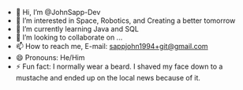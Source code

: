- 👋 Hi, I’m @JohnSapp-Dev
- 👀 I’m interested in Space, Robotics, and Creating a better tomorrow 
- 🌱 I’m currently learning Java and SQL
- 💞️ I’m looking to collaborate on ...
- 📫 How to reach me, E-mail: sappjohn1994+git@gmail.com
- 😄 Pronouns: He/Him
- ⚡ Fun fact: I normally wear a beard. I shaved my face down to a mustache and ended up on the local news because of it.  

<!---
JohnSapp-Dev/JohnSapp-Dev is a ✨ special ✨ repository because its `README.md` (this file) appears on your GitHub profile.
You can click the Preview link to take a look at your changes.
--->
